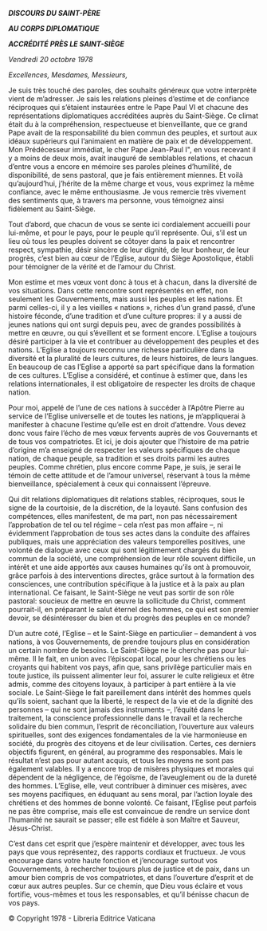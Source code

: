 ***DISCOURS DU SAINT-PÈRE***

***AU CORPS DIPLOMATIQUE***

***ACCRÉDITÉ PRÈS LE SAINT-SIÈGE***

*Vendredi 20 octobre 1978*

*Excellences, Mesdames, Messieurs,*

Je suis très touché des paroles, des souhaits généreux que votre interprète vient de m’adresser. Je sais les relations pleines d’estime et de confiance réciproques qui s’étaient instaurées entre le Pape Paul VI et chacune des représentations diplomatiques accréditées auprès du Saint-Siège. Ce climat était du à la compréhension, respectueuse et bienveillante, que ce grand Pape avait de la responsabilité du bien commun des peuples, et surtout aux idéaux supérieurs qui l’animaient en matière de paix et de développement. Mon Prédécesseur immédiat, le cher Pape Jean-Paul I", en vous recevant il y a moins de deux mois, avait inauguré de semblables relations, et chacun d’entre vous a encore en mémoire ses paroles pleines d’humilité, de disponibilité, de sens pastoral, que je fais entièrement miennes. Et voilà qu’aujourd’hui, j’hérite de la même charge et vous, vous exprimez la même confiance, avec le même enthousiasme. Je vous remercie très vivement des sentiments que, à travers ma personne, vous témoignez ainsi fidèlement au Saint-Siège.

Tout d’abord, que chacun de vous se sente ici cordialement accueilli pour lui-même, et pour le pays, pour le peuple qu’il représente. Oui, s’il est un lieu où tous les peuples doivent se côtoyer dans la paix et rencontrer respect, sympathie, désir sincère de leur dignité, de leur bonheur, de leur progrès, c’est bien au cœur de l’Eglise, autour du Siège Apostolique, établi pour témoigner de la vérité et de l’amour du Christ.

Mon estime et mes vœux vont donc à tous et à chacun, dans la diversité de vos situations. Dans cette rencontre sont représentés en effet, non seulement les Gouvernements, mais aussi les peuples et les nations. Et parmi celles-ci, il y a les vieilles « nations », riches d’un grand passé, d’une histoire féconde, d’une tradition et d’une culture propres: il y a aussi de jeunes nations qui ont surgi depuis peu, avec de grandes possibilités à mettre en œuvre, ou qui s’éveillent et se forment encore. L’Eglise a toujours désiré participer à la vie et contribuer au développement des peuples et des nations. L’Eglise a toujours reconnu une richesse particulière dans la diversité et la pluralité de leurs cultures, de leurs histoires, de leurs langues. En beaucoup de cas l’Eglise a apporté sa part spécifique dans la formation de ces cultures. L’Eglise a considéré, et continue à estimer que, dans les relations internationales, il est obligatoire de respecter les droits de chaque nation.

Pour moi, appelé de l’une de ces nations à succéder à l’Apôtre Pierre au service de l’Eglise universelle et de toutes les nations, je m’appliquerai à manifester à chacune l’estime qu’elle est en droit d’attendre. Vous devez donc vous faire l’écho de mes vœux fervents auprès de vos Gouvernants et de tous vos compatriotes. Et ici, je dois ajouter que l’histoire de ma patrie d’origine m’a enseigné de respecter les valeurs spécifiques de chaque nation, de chaque peuple, sa tradition et ses droits parmi les autres peuples. Comme chrétien, plus encore comme Pape, je suis, je serai le témoin de cette attitude et de l’amour universel, réservant à tous la même bienveillance, spécialement à ceux qui connaissent l’épreuve.

Qui dit relations diplomatiques dit relations stables, réciproques, sous le signe de la courtoisie, de la discrétion, de la loyauté. Sans confusion des compétences, elles manifestent, de ma part, non pas nécessairement l’approbation de tel ou tel régime – cela n’est pas mon affaire –, ni évidemment l’approbation de tous ses actes dans la conduite des affaires publiques, mais une appréciation des valeurs temporelles positives, une volonté de dialogue avec ceux qui sont légitimement chargés du bien commun de la société, une compréhension de leur rôle souvent difficile, un intérêt et une aide apportés aux causes humaines qu’ils ont à promouvoir, grâce parfois à des interventions directes, grâce surtout à la formation des consciences, une contribution spécifique à la justice et à la paix au plan international. Ce faisant, le Saint-Siège ne veut pas sortir de son rôle pastoral: soucieux de mettre en œuvre la sollicitude du Christ, comment pourrait-il, en préparant le salut éternel des hommes, ce qui est son premier devoir, se désintéresser du bien et du progrès des peuples en ce monde?

D’un autre coté, l’Eglise – et le Saint-Siège en particulier – demandent à vos nations, à vos Gouvernements, de prendre toujours plus en considération un certain nombre de besoins. Le Saint-Siège ne le cherche pas pour lui-même. Il le fait, en union avec l’épiscopat local, pour les chrétiens ou les croyants qui habitent vos pays, afin que, sans privilège particulier mais en toute justice, ils puissent alimenter leur foi, assurer le culte religieux et être admis, comme des citoyens loyaux, à participer à part entière à la vie sociale. Le Saint-Siège le fait pareillement dans intérêt des hommes quels qu’ils soient, sachant que la liberté, le respect de la vie et de la dignité des personnes – qui ne sont jamais des instruments –, l’équité dans le traitement, la conscience professionnelle dans le travail et la recherche solidaire du bien commun, l’esprit de réconciliation, l’ouverture aux valeurs spirituelles, sont des exigences fondamentales de la vie harmonieuse en société, du progrès des citoyens et de leur civilisation. Certes, ces derniers objectifs figurent, en général, au programme des responsables. Mais le résultat n’est pas pour autant acquis, et tous les moyens ne sont pas également valables. Il y a encore trop de misères physiques et morales qui dépendent de la négligence, de l’égoïsme, de l’aveuglement ou de la dureté des hommes. L’Eglise, elle, veut contribuer à diminuer ces misères, avec ses moyens pacifiques, en éduquant au sens moral, par l’action loyale des chrétiens et des hommes de bonne volonté. Ce faisant, l’Eglise peut parfois ne pas être comprise, mais elle est convaincue de rendre un service dont l’humanité ne saurait se passer; elle est fidèle à son Maître et Sauveur, Jésus-Christ.

C’est dans cet esprit que j’espère maintenir et développer, avec tous les pays que vous représentez, des rapports cordiaux et fructueux. Je vous encourage dans votre haute fonction et j’encourage surtout vos Gouvernements, à rechercher toujours plus de justice et de paix, dans un amour bien compris de vos compatriotes, et dans l’ouverture d’esprit et de cœur aux autres peuples. Sur ce chemin, que Dieu vous éclaire et vous fortifie, vous-mêmes et tous les responsables, et qu’il bénisse chacun de vos pays.

© Copyright 1978 - Libreria Editrice Vaticana
